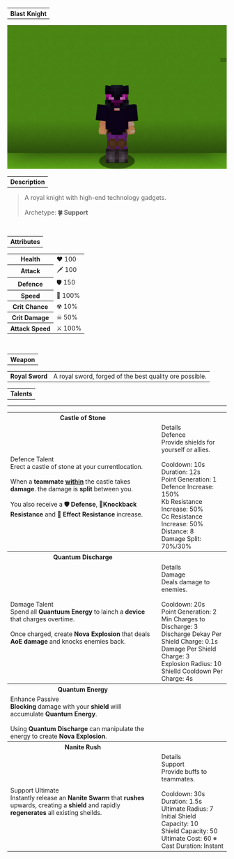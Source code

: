 <table>
    <tr>
        <th>Blast Knight</th>
    </tr>
</table>

![Blast Knight Selfie](BlastKnight.png)

<table>
    <tr>
        <th>Description</th>
    </tr>
</table>

>A royal knight with high-end technology gadgets.
<br><br>Archetype:<b> 🍀 Support</b>


<br>
<table>
    <tr>
        <th>Attributes</th>
    </tr>
</table>
<table>
    <tr>
        <th>Health</th>
        <td>♥ 100</td>
    </tr>
        <th>Attack</th>
        <td>🗡 100</td>
    <tr>
        <th>Defence</th>
        <td>🛡 150</td>
    </tr>
    <tr>
        <th>Speed</th>
        <td>🌊 100%</td>
    </tr>
    <tr>
        <th>Crit Chance</th>
        <td>☢ 10%</td>
    </tr>
    <tr>
        <th>Crit Damage</th>
        <td>☠ 50%</td>
    </tr>
    <tr>
        <th>Attack Speed</th>
        <td>⚔ 100%</td>
    </tr>
</table>
<br>

<table>
    <tr>
        <th>Weapon</th>
    </tr>
</table>
<table>
    <tr>
        <td><b>Royal Sword</b></td>
        <td>A royal sword, forged of the best quality ore possible.</td>
    </tr>
</table>

<table>
    <tr>
        <th>Talents</th>
    </tr>
</table>

---
<table>
    <tr>
        <th>Castle of Stone</th>
        <th></th>
    </tr>
    <tr>
        <td>
            Defence Talent
            <br>Erect a castle of stone at your currentlocation.
            <br><br>When a <b>teammate</b> <u><b>within</b></u> the castle takes
            <b>damage</b>. the damage is <b>split</b> between you.
            <br><br>You also receive a <b>🛡 Defense</b>, <b>🦏Knockback
            Resistance</b> and <b>🐚 Effect Resistance</b> increase.
        </td>
      <td>
          Details
          <br>Defence
          <br>Provide shields for yourself or allies.
          <br><br>Cooldown: 10s
          <br>Duration: 12s
          <br>Point Generation: 1
          <br>Defence Increase: 150%
          <br>Kb Resistance Increase: 50%
          <br>Cc Resistance Increase: 50%
          <br>Distance: 8
          <br>Damage Split: 70%/30%
      </td>
    </tr>
    <tr>
        <th>Quantum Discharge</th>
        <th></th>
    </tr>
    <tr>
        <td>
            Damage Talent
            <br>Spend all <b>Quantuum Energy</b> to lainch a <b>device</b> that charges overtime.
            <br><br>Once charged, create <b>Nova Explosion</b> that deals <b>AoE damage</b> and knocks enemies back.
        </td>
        <td>
            Details
            <br>Damage
            <br>Deals damage to enemies.
            <br><br>Cooldown: 20s
            <br>Point Generation: 2
            <br>Min Charges to Discharge: 3
            <br>Discharge Dekay Per Shield Charge: 0.1s
            <br>Damage Per Shield Charge: 3
            <br>Explosion Radius: 10
            <br>Shielld Cooldown Per Charge: 4s
        </td>
    </tr>
    <tr>
        <th>Quantum Energy</th>
        <th></th>
    </tr>
    <tr>
        <td>
            Enhance Passive
            <br><b>Blocking</b> damage with your <b>shield</b> wiill accumulate <b>Quantum Energy</b>.
            <br><br>Using <b>Quantum Discharge</b> can manipulate the energy to create <b>Nova Explosion</b>.
        </td>
        <td></td>
    </tr>
    <tr>
        <th>Nanite Rush</th>
        <th></th>
    </tr>
    <tr>
        <td>
            Support Ultimate
            <br>Instantly release an <b>Nanite Swarm</b> that <b>rushes</b> upwards, creating a <b>shield</b> and rapidly <b>regenerates</b> all existing sheilds.
        </td>
        <td>
            Details
            <br>Support
            <br>Provide buffs to teammates.
            <br><br>Cooldown: 30s
            <br>Duration: 1.5s
            <br>Ultimate Radius: 7
            <br>Initial Shield Capacity: 10
            <br>Shield Capacity: 50
            <br>Ultimate Cost: 60 ※
            <br>Cast Duration: Instant
        </td>
    </tr>
</table>